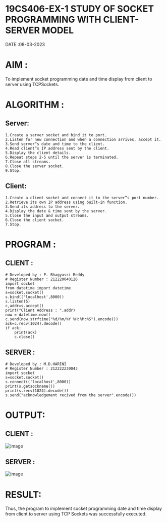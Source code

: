 # 19CS406-EX-1 STUDY OF SOCKET PROGRAMMING WITH CLIENT-SERVER MODEL

DATE :08-03-2023

# AIM :
To implement socket programming date and time display from client to server using TCPSockets.


# ALGORITHM :
## Server:
```
1.Create a server socket and bind it to port.
2.Listen for new connection and when a connection arrives, accept it.
3.Send server‟s date and time to the client.
4.Read client‟s IP address sent by the client.
5.Display the client details.
6.Repeat steps 2-5 until the server is terminated.
7.Close all streams.
8.Close the server socket.
9.Stop.
```
## Client:
```
1.Create a client socket and connect it to the server‟s port number.
2.Retrieve its own IP address using built-in function.
3.Send its address to the server.
4.Display the date & time sent by the server.
5.Close the input and output streams.
6.Close the client socket.
7.Stop.
```
# PROGRAM :
## CLIENT :
```
# Developed by : P. Bhagyasri Reddy
# Register Number : 212220040126
import socket
from datetime import datetime
s=socket.socket()
s.bind(('localhost',8000))
s.listen(5)
c,addr=s.accept()
print("Client Address : ",addr)
now = datetime.now()
c.send(now.strftime("%d/%m/%Y %H:%M:%S").encode())
ack=c.recv(1024).decode()
if ack:
    print(ack)
    c.close()
```
## SERVER :
```
# Developed by : M.D.HARINI
# Register Number : 212222230043
import socket
s=socket.socket()
s.connect(('localhost',8000))
print(s.getsockname())
print(s.recv(1024).decode())
s.send("acknowledgement recived from the server".encode())
```

# OUTPUT:
## CLIENT :
![image](https://github.com/harinidq/19CS406-EX-1/assets/113497680/325c5679-38e1-4d92-8192-52611704092b)

## SERVER :
![image](https://github.com/harinidq/19CS406-EX-1/assets/113497680/8fc17b09-bec4-401c-941b-fafc8ddd9a3d)

# RESULT:
Thus, the program to implement socket programming date and time display from client to server using TCP Sockets was successfully executed.
